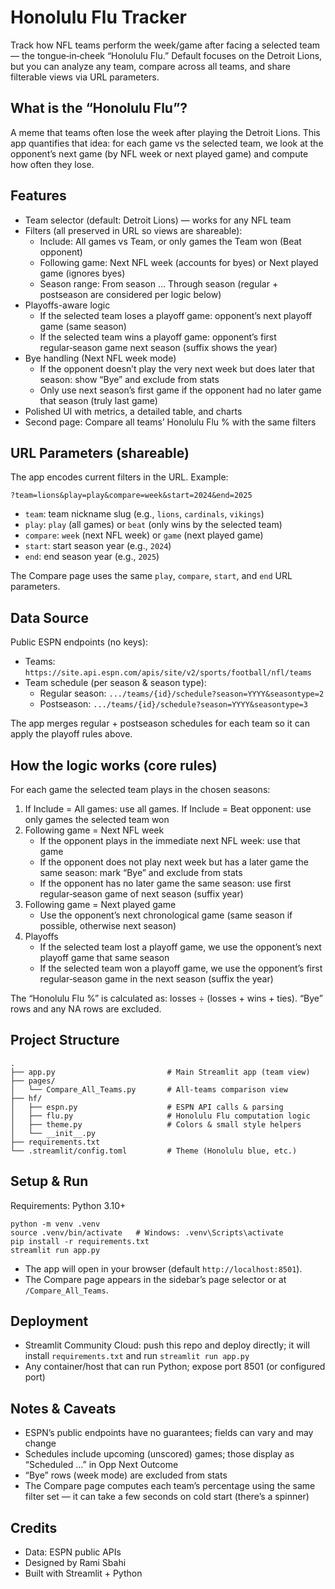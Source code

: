 # Honolulu Flu Tracker

Track how NFL teams perform the week/game after facing a selected team — the tongue‑in‑cheek “Honolulu Flu.” Default focuses on the Detroit Lions, but you can analyze any team, compare across all teams, and share filterable views via URL parameters.

## What is the “Honolulu Flu”?
A meme that teams often lose the week after playing the Detroit Lions. This app quantifies that idea: for each game vs the selected team, we look at the opponent’s next game (by NFL week or next played game) and compute how often they lose.

## Features
- Team selector (default: Detroit Lions) — works for any NFL team
- Filters (all preserved in URL so views are shareable):
  - Include: All games vs Team, or only games the Team won (Beat opponent)
  - Following game: Next NFL week (accounts for byes) or Next played game (ignores byes)
  - Season range: From season … Through season (regular + postseason are considered per logic below)
- Playoffs-aware logic
  - If the selected team loses a playoff game: opponent’s next playoff game (same season)
  - If the selected team wins a playoff game: opponent’s first regular‑season game next season (suffix shows the year)
- Bye handling (Next NFL week mode)
  - If the opponent doesn’t play the very next week but does later that season: show “Bye” and exclude from stats
  - Only use next season’s first game if the opponent had no later game that season (truly last game)
- Polished UI with metrics, a detailed table, and charts
- Second page: Compare all teams’ Honolulu Flu % with the same filters

## URL Parameters (shareable)
The app encodes current filters in the URL. Example:

```
?team=lions&play=play&compare=week&start=2024&end=2025
```

- `team`: team nickname slug (e.g., `lions`, `cardinals`, `vikings`)
- `play`: `play` (all games) or `beat` (only wins by the selected team)
- `compare`: `week` (next NFL week) or `game` (next played game)
- `start`: start season year (e.g., `2024`)
- `end`: end season year (e.g., `2025`)

The Compare page uses the same `play`, `compare`, `start`, and `end` URL parameters.

## Data Source
Public ESPN endpoints (no keys):
- Teams: `https://site.api.espn.com/apis/site/v2/sports/football/nfl/teams`
- Team schedule (per season & season type):
  - Regular season: `.../teams/{id}/schedule?season=YYYY&seasontype=2`
  - Postseason: `.../teams/{id}/schedule?season=YYYY&seasontype=3`

The app merges regular + postseason schedules for each team so it can apply the playoff rules above.

## How the logic works (core rules)
For each game the selected team plays in the chosen seasons:
1. If Include = All games: use all games. If Include = Beat opponent: use only games the selected team won
2. Following game = Next NFL week
   - If the opponent plays in the immediate next NFL week: use that game
   - If the opponent does not play next week but has a later game the same season: mark “Bye” and exclude from stats
   - If the opponent has no later game the same season: use first regular‑season game of next season (suffix year)
3. Following game = Next played game
   - Use the opponent’s next chronological game (same season if possible, otherwise next season)
4. Playoffs
   - If the selected team lost a playoff game, we use the opponent’s next playoff game that same season
   - If the selected team won a playoff game, we use the opponent’s first regular‑season game in the next season (suffix the year)

The “Honolulu Flu %” is calculated as: losses ÷ (losses + wins + ties). “Bye” rows and any NA rows are excluded.

## Project Structure
```
.
├── app.py                         # Main Streamlit app (team view)
├── pages/
│   └── Compare_All_Teams.py       # All‑teams comparison view
├── hf/
│   ├── espn.py                    # ESPN API calls & parsing
│   ├── flu.py                     # Honolulu Flu computation logic
│   ├── theme.py                   # Colors & small style helpers
│   └── __init__.py
├── requirements.txt
└── .streamlit/config.toml         # Theme (Honolulu blue, etc.)
```

## Setup & Run
Requirements: Python 3.10+

```
python -m venv .venv
source .venv/bin/activate   # Windows: .venv\Scripts\activate
pip install -r requirements.txt
streamlit run app.py
```

- The app will open in your browser (default `http://localhost:8501`).
- The Compare page appears in the sidebar’s page selector or at `/Compare_All_Teams`.

## Deployment
- Streamlit Community Cloud: push this repo and deploy directly; it will install `requirements.txt` and run `streamlit run app.py`
- Any container/host that can run Python; expose port 8501 (or configured port)

## Notes & Caveats
- ESPN’s public endpoints have no guarantees; fields can vary and may change
- Schedules include upcoming (unscored) games; those display as “Scheduled …” in Opp Next Outcome
- “Bye” rows (week mode) are excluded from stats
- The Compare page computes each team’s percentage using the same filter set — it can take a few seconds on cold start (there’s a spinner)

## Credits
- Data: ESPN public APIs
- Designed by Rami Sbahi
- Built with Streamlit + Python
